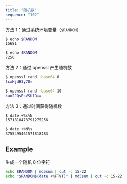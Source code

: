 ```yaml
---
title: "随机数"
sequence: "102"
---
```


方法 1：通过系统环境变量（`$RANDOM`）

```bash
$ echo $RANDOM
15681

$ echo $RANDOM
7250
```

方法 2：通过 openssl 产生随机数

```bash
$ openssl rand -base64 8
lcxHjdH3y78=

$ openssl rand -base64 10
kao2JQsEsVSU1Q==
```

方法 3：通过时间获得随机数

```bash
$ date +%s%N
1571818473791275256

$ date +%N%s
3755495461571818483
```

## Example

生成一个随机 8 位字符

```bash
echo $RANDOM | md5sum | cut -c 15-22
echo "$RANDOM$(date +%FT%T)" | md5sum | cut -c 15-22
```
